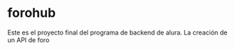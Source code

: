 # forohub
Este es el proyecto final del programa de backend de alura. La creación de un API de foro
